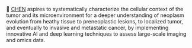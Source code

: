 :dart: [CHEN](http://cpathology.com) aspires to systematically characterize the cellular context of the tumor and its microenvironment for a deeper understanding of neoplasm evolution from heathy tissue to preneoplastic lesions, to localized tumor, and eventually to invasive and metastatic cancer, by implementing innovative AI and deep learning techniques to assess large-scale imaging and omics data. 
